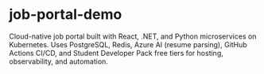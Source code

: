# job-portal-demo
Cloud-native job portal built with React, .NET, and Python microservices on Kubernetes. Uses PostgreSQL, Redis, Azure AI (resume parsing), GitHub Actions CI/CD, and Student Developer Pack free tiers for hosting, observability, and automation.
